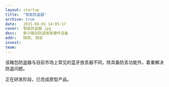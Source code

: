 ```yaml
---
layout: startup
title:  "智能防盗器"
archive: true
date:   2015-08-01 14:05:17
cover:	智能防盗器.jpg
desc:	新兴箱包防盗智能硬件设备
addr:	陕西, 西安
invest:	
team:	
---
```


该箱包防盗器与目前市场上常见的蓝牙放丢器不同，除具备防丢功能外，着重解决防盗问题。

正在研发阶段，已完成原型产品。